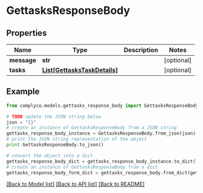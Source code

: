# GettasksResponseBody


## Properties

Name | Type | Description | Notes
------------ | ------------- | ------------- | -------------
**message** | **str** |  | [optional] 
**tasks** | [**List[GettasksTaskDetails]**](GettasksTaskDetails.md) |  | [optional] 

## Example

```python
from complyco.models.gettasks_response_body import GettasksResponseBody

# TODO update the JSON string below
json = "{}"
# create an instance of GettasksResponseBody from a JSON string
gettasks_response_body_instance = GettasksResponseBody.from_json(json)
# print the JSON string representation of the object
print GettasksResponseBody.to_json()

# convert the object into a dict
gettasks_response_body_dict = gettasks_response_body_instance.to_dict()
# create an instance of GettasksResponseBody from a dict
gettasks_response_body_form_dict = gettasks_response_body.from_dict(gettasks_response_body_dict)
```
[[Back to Model list]](../README.md#documentation-for-models) [[Back to API list]](../README.md#documentation-for-api-endpoints) [[Back to README]](../README.md)


